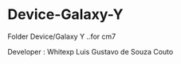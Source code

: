 Device-Galaxy-Y
===============

Folder Device/Galaxy Y ..for cm7


Developer : Whitexp Luis Gustavo de Souza Couto

